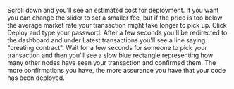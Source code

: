 Scroll down and you'll see an estimated cost for deployment. If you want you can change the slider to set a smaller fee, but if the price is too below the average market rate your transaction might take longer to pick up. Click Deploy and type your password. After a few seconds you'll be redirected to the dashboard and under Latest transactions you'll see a line saying "creating contract". Wait for a few seconds for someone to pick your transaction and then you'll see a slow blue rectangle representing how many other nodes have seen your transaction and confirmed them. The more confirmations you have, the more assurance you have that your code has been deployed.